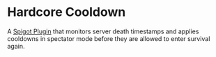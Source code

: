 # Hardcore Cooldown

A [Spigot Plugin](https://www.spigotmc.org/wiki/spigot-plugin-development/) that monitors server death timestamps and applies cooldowns in spectator mode before they are allowed to enter survival again.
